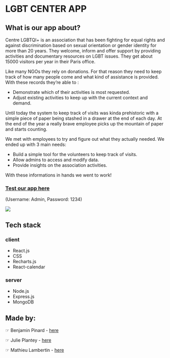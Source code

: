 # LGBT CENTER APP

## What is our app about?

Centre LGBTQI+ is an association that has been fighting for equal rights and against discrimination based on sexual orientation or gender identity for more than 20 years.
They welcome, inform and offer support by providing activities and documentary resources on LGBT issues. They get about 15000 visitors per year in their Paris office.

Like many NGOs they rely on donations. For that reason they need to keep track of how many people come and what kind of assistance is provided. With these records they’re able to :
- Demonstrate which of their activities is most requested.
- Adjust existing activities to keep up with the current context and demand.

Until today the system to keep track of visits was kinda prehistoric with a simple piece of paper being stashed in a drawer at the end of each day. 
At the end of the year a really brave employee picks up the mountain of paper and starts counting.

We met with employees to try and figure out what they actually needed. We ended up with 3 main needs:
- Build a simple tool for the volunteers to keep track of visits.
- Allow admins to access and modify data.
- Provide insights on the association activities.

With these informations in hands we went to work!

### [Test our app here](https://lgbtqi-plus-test.herokuapp.com/history)

(Username: Admin, Password: 1234)

![](https://media0.giphy.com/media/l4hvNQ8U3bFysxC4wr/giphy.gif)

## Tech stack

### client
- React.js
- CSS
- Recharts.js
- React-calendar

### server
- Node.js
- Express.js
- MongoDB

## Made by:

☞ Benjamin Pinard - [here](https://github.com/benpin31)

☞ Julie Plantey - [here](https://github.com/ronronscelestes)

☞ Mathieu Lambertin - [here](https://github.com/Mathoz)



